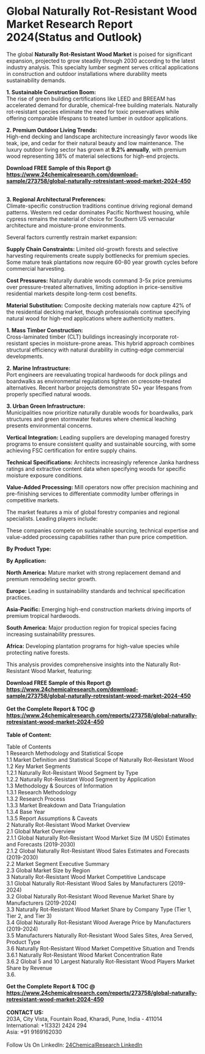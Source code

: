 <h1>Global Naturally Rot-Resistant Wood Market Research Report 2024(Status and Outlook)</h1><p>The global <strong>Naturally Rot-Resistant Wood Market</strong> is poised for significant expansion, projected to grow steadily through 2030 according to the latest industry analysis. This specialty lumber segment serves critical applications in construction and outdoor installations where durability meets sustainability demands.</p><p><strong>1. Sustainable Construction Boom:</strong><br>
The rise of green building certifications like LEED and BREEAM has accelerated demand for durable, chemical-free building materials. Naturally rot-resistant species eliminate the need for toxic preservatives while offering comparable lifespans to treated lumber in outdoor applications.</p><p><strong>2. Premium Outdoor Living Trends:</strong><br>
High-end decking and landscape architecture increasingly favor woods like teak, ipe, and cedar for their natural beauty and low maintenance. The luxury outdoor living sector has grown at <strong>9.2% annually</strong>, with premium wood representing 38% of material selections for high-end projects.</p><div><b>Download FREE Sample of this Report @ 
            <a href="https://www.24chemicalresearch.com/download-sample/273758/global-naturally-rotresistant-wood-market-2024-450">
            https://www.24chemicalresearch.com/download-sample/273758/global-naturally-rotresistant-wood-market-2024-450</a></b></div><br><p><strong>3. Regional Architectural Preferences:</strong><br>
Climate-specific construction traditions continue driving regional demand patterns. Western red cedar dominates Pacific Northwest housing, while cypress remains the material of choice for Southern US vernacular architecture and moisture-prone environments.</p><p>Several factors currently restrain market expansion:</p><p><strong>Supply Chain Constraints:</strong> Limited old-growth forests and selective harvesting requirements create supply bottlenecks for premium species. Some mature teak plantations now require 60-80 year growth cycles before commercial harvesting.</p><p><strong>Cost Pressures:</strong> Naturally durable woods command 3-5x price premiums over pressure-treated alternatives, limiting adoption in price-sensitive residential markets despite long-term cost benefits.</p><p><strong>Material Substitution:</strong> Composite decking materials now capture 42% of the residential decking market, though professionals continue specifying natural wood for high-end applications where authenticity matters.</p><p><strong>1. Mass Timber Construction:</strong><br>
Cross-laminated timber (CLT) buildings increasingly incorporate rot-resistant species in moisture-prone areas. This hybrid approach combines structural efficiency with natural durability in cutting-edge commercial developments.</p><p><strong>2. Marine Infrastructure:</strong><br>
Port engineers are reevaluating tropical hardwoods for dock pilings and boardwalks as environmental regulations tighten on creosote-treated alternatives. Recent harbor projects demonstrate 50+ year lifespans from properly specified natural woods.</p><p><strong>3. Urban Green Infrastructure:</strong><br>
Municipalities now prioritize naturally durable woods for boardwalks, park structures and green stormwater features where chemical leaching presents environmental concerns.</p><p><strong>Vertical Integration:</strong> Leading suppliers are developing managed forestry programs to ensure consistent quality and sustainable sourcing, with some achieving FSC certification for entire supply chains.</p><p><strong>Technical Specifications:</strong> Architects increasingly reference Janka hardness ratings and extractive content data when specifying woods for specific moisture exposure conditions.</p><p><strong>Value-Added Processing:</strong> Mill operators now offer precision machining and pre-finishing services to differentiate commodity lumber offerings in competitive markets.</p><p>The market features a mix of global forestry companies and regional specialists. Leading players include:</p><p>These companies compete on sustainable sourcing, technical expertise and value-added processing capabilities rather than pure price competition.</p><p><strong>By Product Type:</strong></p><p><strong>By Application:</strong></p><p><strong>North America:</strong> Mature market with strong replacement demand and premium remodeling sector growth.</p><p><strong>Europe:</strong> Leading in sustainability standards and technical specification practices.</p><p><strong>Asia-Pacific:</strong> Emerging high-end construction markets driving imports of premium tropical hardwoods.</p><p><strong>South America:</strong> Major production region for tropical species facing increasing sustainability pressures.</p><p><strong>Africa:</strong> Developing plantation programs for high-value species while protecting native forests.</p><p>This analysis provides comprehensive insights into the Naturally Rot-Resistant Wood Market, featuring:</p><div><b>Download FREE Sample of this Report @ 
            <a href="https://www.24chemicalresearch.com/download-sample/273758/global-naturally-rotresistant-wood-market-2024-450">
            https://www.24chemicalresearch.com/download-sample/273758/global-naturally-rotresistant-wood-market-2024-450</a></b></div><br><div><b>Get the Complete Report & TOC @ 
            <a href="https://www.24chemicalresearch.com/reports/273758/global-naturally-rotresistant-wood-market-2024-450">
            https://www.24chemicalresearch.com/reports/273758/global-naturally-rotresistant-wood-market-2024-450</a></b></div><br>
            <b>Table of Content:</b><p>Table of Contents<br />
1 Research Methodology and Statistical Scope<br />
1.1 Market Definition and Statistical Scope of Naturally Rot-Resistant Wood<br />
1.2 Key Market Segments<br />
1.2.1 Naturally Rot-Resistant Wood Segment by Type<br />
1.2.2 Naturally Rot-Resistant Wood Segment by Application<br />
1.3 Methodology & Sources of Information<br />
1.3.1 Research Methodology<br />
1.3.2 Research Process<br />
1.3.3 Market Breakdown and Data Triangulation<br />
1.3.4 Base Year<br />
1.3.5 Report Assumptions & Caveats<br />
2 Naturally Rot-Resistant Wood Market Overview<br />
2.1 Global Market Overview<br />
2.1.1 Global Naturally Rot-Resistant Wood Market Size (M USD) Estimates and Forecasts (2019-2030)<br />
2.1.2 Global Naturally Rot-Resistant Wood Sales Estimates and Forecasts (2019-2030)<br />
2.2 Market Segment Executive Summary<br />
2.3 Global Market Size by Region<br />
3 Naturally Rot-Resistant Wood Market Competitive Landscape<br />
3.1 Global Naturally Rot-Resistant Wood Sales by Manufacturers (2019-2024)<br />
3.2 Global Naturally Rot-Resistant Wood Revenue Market Share by Manufacturers (2019-2024)<br />
3.3 Naturally Rot-Resistant Wood Market Share by Company Type (Tier 1, Tier 2, and Tier 3)<br />
3.4 Global Naturally Rot-Resistant Wood Average Price by Manufacturers (2019-2024)<br />
3.5 Manufacturers Naturally Rot-Resistant Wood Sales Sites, Area Served, Product Type<br />
3.6 Naturally Rot-Resistant Wood Market Competitive Situation and Trends<br />
3.6.1 Naturally Rot-Resistant Wood Market Concentration Rate<br />
3.6.2 Global 5 and 10 Largest Naturally Rot-Resistant Wood Players Market Share by Revenue<br />
3.6.</p><div><b>Get the Complete Report & TOC @ 
            <a href="https://www.24chemicalresearch.com/reports/273758/global-naturally-rotresistant-wood-market-2024-450">
            https://www.24chemicalresearch.com/reports/273758/global-naturally-rotresistant-wood-market-2024-450</a></b></div><br><b>CONTACT US:</b><br>
            203A, City Vista, Fountain Road, Kharadi, Pune, India - 411014<br>
            International: +1(332) 2424 294<br>
            Asia: +91 9169162030 <br><br>
            Follow Us On LinkedIn: <a href="https://www.linkedin.com/company/24chemicalresearch/">24ChemicalResearch LinkedIn</a>